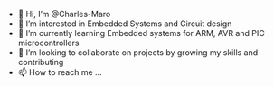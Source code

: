- 👋 Hi, I’m @Charles-Maro
- 👀 I’m interested in Embedded Systems and Circuit design
- 🌱 I’m currently learning Embedded systems for ARM, AVR and PIC microcontrollers
- 💞️ I’m looking to collaborate on projects by growing my skills and contributing 
- 📫 How to reach me ...


<!---
Charles-Maro/Charles-Maro is a ✨ special ✨ repository because its `README.md` (this file) appears on your GitHub profile.
You can click the Preview link to take a look at your changes.
--->
